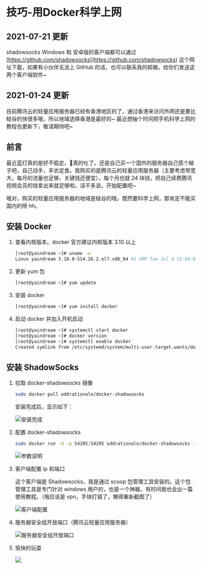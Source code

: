 # 技巧-用Docker科学上网

## 2021-07-21 更新
shadowsocks Windows 和 安卓版的客户端都可以通过 [https://github.com/shadowsocks](https://github.com/shadowsocks) 这个网址下载，如果有小伙伴无法上 GitHub 的话，也可以联系我的邮箱，给你们发送这两个客户端软件~

## 2021-01-24 更新
目前腾讯云的轻量应用服务器已经有香港地区的了，通过香港来访问外网还是要比硅谷的快很多哦，所以地域选择香港是最好的~
最近想抽个时间把手机科学上网的教程也更新下，敬请期待吧~

## 前言
最近蓝灯真的是好不稳定，👴真的吐了。还是自己买一个国外的服务器自己搭个梯子吧，自己动手，丰衣足食。我购买的是腾讯云的轻量应用服务器（主要考虑带宽大，每月的流量也足够，关键钱还便宜），每个月也就 24 块钱，把自己续费腾讯视频会员的钱拿出来就足够啦。话不多说，开始配置吧~

哦对，购买的轻量应用服务器的地域是硅谷的哦，既然要科学上网，那肯定不能买国内的呀 hh。

## 安装 Docker
1. 查看内核版本。docker 官方建议内核版本 3.10 以上
    ```bash
    [root@yaindream ~]# uname -a
    Linux yaindream 3.10.0-514.26.2.el7.x86_64 #1 SMP Tue Jul 4 15:04:05 UTC 2017 x86_64 x86_64 x86_64 GNU/Linux
    ```

2. 更新 yum 包
    ```bash
    [root@yaindream ~]# yum update
    ```

3. 安装 docker 
    ```bash
    [root@yaindream ~]# yum install docker
    ```

4. 启动 docker 并加入开机启动
    ```bash
    [root@yaindream ~]# systemctl start docker
    [root@yaindream ~]# docker version
    [root@yaindream ~]# systemctl enable docker
    Created symlink from /etc/systemd/system/multi-user.target.wants/docker.service to /usr/lib/systemd/system/docker.service.
    ```

## 安装 ShadowSocks
1. 拉取 docker-shadowsocks 镜像
    ```bash
    sudo docker pull oddrationale/docker-shadowsocks
    ```

    安装完成后，显示如下：

    ![安装完成](https://cdn.jsdelivr.net/gh/ylsislove/image-home/test/20200724160217.png)

2. 配置 docker-shadowsocks
    ```bash
    sudo docker run -d -p 54285:54285 oddrationale/docker-shadowsocks -s 0.0.0.0 -p 54285 -k yourpasswd -m aes-256-cfb
    ```

    ![参数说明](https://cdn.jsdelivr.net/gh/ylsislove/image-home/test/20200724160337.png)

3. 客户端配置 ip 和端口

    这个客户端是 Shadowsocks，我是通过 scoop 包管理工具安装的。这个包管理工具是专门针对 windows 用户的，也是一个神器，有时间我也会出一篇使用教程。（哦应该是 vpn，手快打错了，懒得重新截图了）

    ![客户端配置](https://cdn.jsdelivr.net/gh/ylsislove/image-home/test/20200724160447.png)

4. 服务器安全组开放端口（腾讯云轻量应用服务器）

    ![服务器安全组开放端口](https://cdn.jsdelivr.net/gh/ylsislove/image-home/test/20200724160703.png)

5. 愉快的玩耍

    ![](https://cdn.jsdelivr.net/gh/ylsislove/image-home/test/20200724161033.png)
